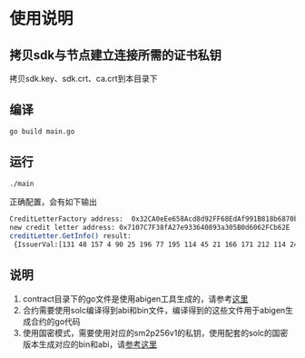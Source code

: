 # 使用说明

## 拷贝sdk与节点建立连接所需的证书私钥

拷贝sdk.key、sdk.crt、ca.crt到本目录下

## 编译

```bash
go build main.go
```

## 运行

```bash
./main
```

正确配置，会有如下输出

```bash
CreditLetterFactory address:  0x32CA0eEe658Acd8d92FF68EdAf991B818b6870b2
new credit letter address: 0x7107C7F38fA27e933640893a305B0d6062FCb62E
creditLetter.GetInfo() result:
 {IssuerVal:[131 48 157 4 90 25 196 77 195 114 45 21 166 171 212 114 249 88 102 172] HolderVal:[177 18 167 247 26 252 57 34 150 35 182 148 242 102 237 46 151 254 157 29] AcceptorVal:[177 18 167 247 26 252 57 34 150 35 182 148 242 102 237 46 151 254 157 29] IssuanceTimeVal:+1599721540 InterestRateVal:+1 CreditVal:+10000000 Approved:false Paid:false}
```

## 说明

1. contract目录下的go文件是使用abigen工具生成的，请参考[这里](https://fisco-bcos-documentation.readthedocs.io/zh_CN/latest/docs/sdk/go_sdk/contractExamples.html)
2. 合约需要使用solc编译得到abi和bin文件，编译得到的这些文件用于abigen生成合约的go代码
3. 使用国密模式，需要使用对应的sm2p256v1的私钥，使用配套的solc的国密版本生成对应的bin和abi，请[参考这里](https://fisco-bcos-documentation.readthedocs.io/zh_CN/latest/docs/sdk/go_sdk/contractExamples.html#id14)